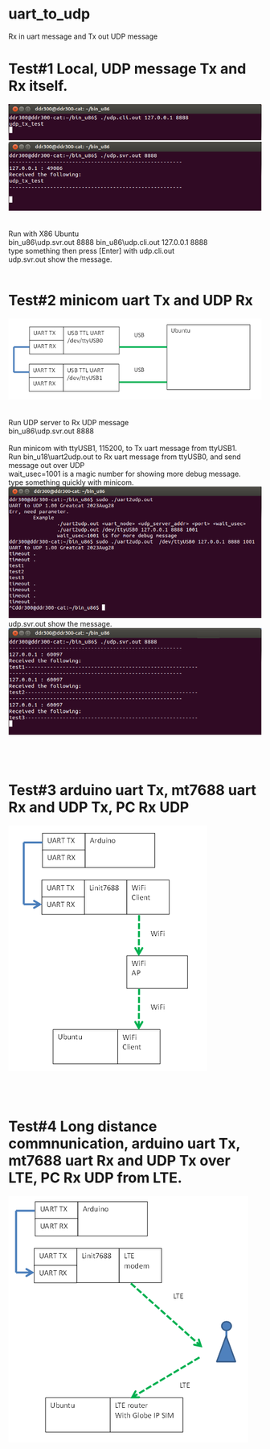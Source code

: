 # uart_to_udp
Rx in uart message and Tx out UDP message

# Test#1 Local, UDP message Tx and Rx itself.
![pic](pic/test1a.png)<br>
![pic](pic/test1b.png)<br><br><br>
Run with X86 Ubuntu  
bin_u86\udp.svr.out  8888
bin_u86\udp.cli.out 127.0.0.1 8888
<br>
type something then press [Enter] with udp.cli.out  
udp.svr.out show the message.  
<br>

# Test#2 minicom uart Tx and UDP Rx
![pic](pic/test2c.png)<br><br><br>
Run UDP server to Rx UDP message  
bin_u86\udp.svr.out  8888  
<br>
Run minicom with ttyUSB1, 115200, to Tx uart message from ttyUSB1.
<br>
Run bin_u18\uart2udp.out to Rx uart message from ttyUSB0, and send message out over UDP  
wait_usec=1001 is a magic number for showing more debug message.  
type something quickly with minicom.  
![pic](pic/test2a.png)<br>
udp.svr.out show the message.  
![pic](pic/test2b.png)<br><br><br>
<br>
# Test#3 arduino uart Tx, mt7688 uart Rx and UDP Tx, PC Rx UDP
![pic](pic/test3.png)<br><br><br>
<br>
# Test#4 Long distance commnunication, arduino uart Tx, mt7688 uart Rx and UDP Tx over LTE, PC Rx UDP from LTE.
![pic](pic/test4.png)<br><br><br>

